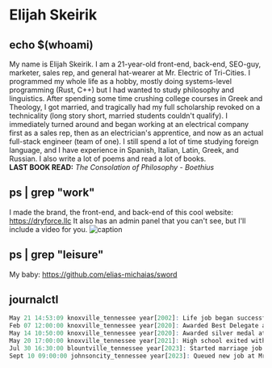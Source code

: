 # Elijah Skeirik

## echo $(whoami)
My name is Elijah Skeirik. I am a 21-year-old front-end, back-end, SEO-guy, marketer, sales rep, and general hat-wearer
at Mr. Electric of Tri-Cities. I programmed my whole life as a hobby, mostly doing systems-level programming (Rust, C++)
but I had wanted to study philosophy and linguistics. After spending some time crushing college courses in Greek and Theology, I got married, and tragically had my full scholarship revoked on a technicality (long story short, married students couldn't qualify). I immediately turned around and began working at an electrical company first as a sales rep,
then as an electrician's apprentice, and now as an actual full-stack engineer (team of one). I still spend a lot of time studying foreign language, and I have experience in Spanish, Italian, Latin, Greek, and Russian. I also write a lot of poems and read a lot of books.  
**LAST BOOK READ:** *The Consolation of Philosophy - Boethius*

## ps | grep "work"
I made the brand, the front-end, and back-end of this cool website: https://dryforce.llc
It also has an admin panel that you can't see, but I'll include a video for you.
![caption](dryforce-demo.gif)

## ps | grep "leisure"
My baby: https://github.com/elias-michaias/sword

## journalctl
```r
May 21 14:53:09 knoxville_tennessee year[2002]: Life job began successfully.  
Feb 07 12:00:00 knoxville_tennessee year[2020]: Awarded Best Delegate at UTK VOLMUN V for representing Mongolia.  
May 14 10:50:00 knoxville_tennessee year[2020]: Awarded silver medal at NASB Ethics Bowl for dialog and debate.  
May 20 17:00:00 knoxville_tennessee year[2021]: High school exited with 3.96 GPA - 8 AP courses.  
Jul 30 16:30:00 blountville_tennessee year[2023]: Started marriage job for wife target.  
Sept 10 09:00:00 johnsoncity_tennessee year[2023]: Queued new job at Mr. Electric of Tricities.  
```

